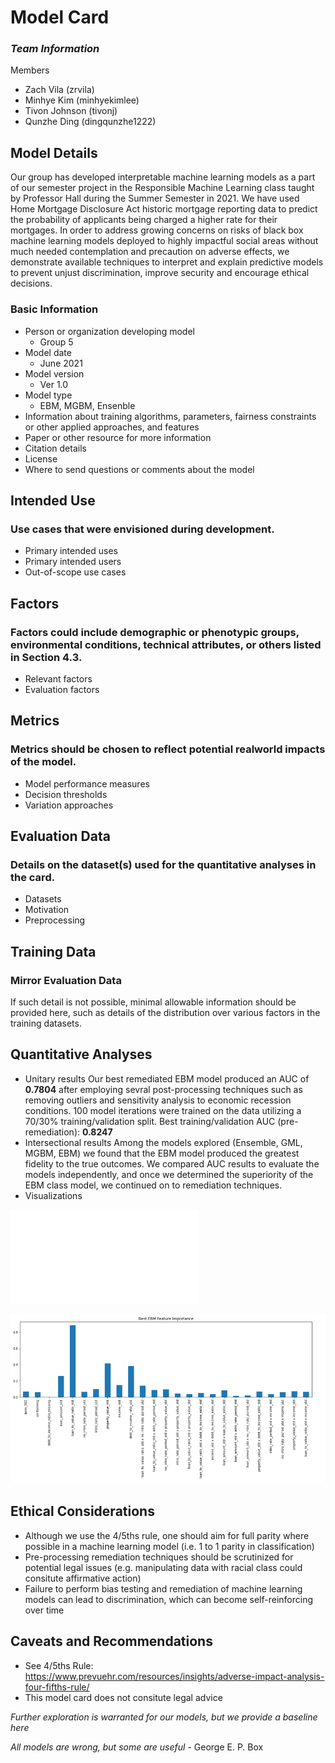 # Model Card

### *Team Information*

Members
* Zach Vila (zrvila)
* Minhye Kim (minhyekimlee)
* Tivon Johnson (tivonj)
* Qunzhe Ding (dingqunzhe1222)

## Model Details
Our group has developed interpretable machine learning models as a part of our semester project in the Responsible Machine Learning class taught by Professor Hall during the Summer Semester in 2021. We have used Home Mortgage Disclosure Act historic mortgage reporting data to predict the probability of applicants being charged a higher rate for their mortgages. In order to address growing concerns on risks of black box machine learning models deployed to highly impactful social areas without much needed contemplation and precaution on adverse effects, we demonstrate available techniques to interpret and explain predictive models to prevent unjust discrimination, improve security and encourage ethical decisions.

### Basic Information
* Person or organization developing model
  * Group 5
* Model date
  * June 2021
* Model version
  * Ver 1.0
* Model type
  * EBM, MGBM, Ensenble 
* Information about training algorithms, parameters, fairness constraints or other applied approaches, and features
* Paper or other resource for more information
* Citation details
* License
* Where to send questions or comments about the model

## Intended Use
### Use cases that were envisioned during development.
* Primary intended uses
* Primary intended users
* Out-of-scope use cases

## Factors
### Factors could include demographic or phenotypic groups, environmental conditions, technical attributes, or others listed in Section 4.3.
* Relevant factors
* Evaluation factors

## Metrics
### Metrics should be chosen to reflect potential realworld impacts of the model.
* Model performance measures
* Decision thresholds
* Variation approaches

## Evaluation Data
### Details on the dataset(s) used for the quantitative analyses in the card.
* Datasets
* Motivation
* Preprocessing

## Training Data
### Mirror Evaluation Data
If such detail is not possible, minimal allowable information
should be provided here, such as details of the distribution
over various factors in the training datasets.

## Quantitative Analyses
* Unitary results 
  Our best remediated EBM model produced an AUC of **0.7804** after employing sevral post-processing techniques such as removing outliers and sensitivity analysis to economic recession conditions. 100 model iterations were trained on the data utilizing a 70/30% training/validation split.
  Best training/validation AUC (pre-remediation): **0.8247**
* Intersectional results
  Among the models explored (Ensemble, GML, MGBM, EBM) we found that the EBM model produced the greatest fidelity to the true outcomes. We compared AUC results to evaluate the  models independently, and once we determined the superiority of the EBM class model, we continued on to remediation techniques.
* Visualizations

![Partial Dependent Plots](/img/pdps.pdf)

![Global Variable Importance](/img/global_features.png)

## Ethical Considerations
* Although we use the 4/5ths rule, one should aim for full parity where possible in a machine learning model (i.e. 1 to 1 parity in classification)
* Pre-processing remediation techniques should be scrutinized for potential legal issues (e.g. manipulating data with racial class could consitute affirmative action)
* Failure to perform bias testing and remediation of machine learning models can lead to discrimination, which can become self-reinforcing over time
 
## Caveats and Recommendations
* See 4/5ths Rule: https://www.prevuehr.com/resources/insights/adverse-impact-analysis-four-fifths-rule/
* This model card does not consitute legal advice

*Further exploration is warranted for our models, but we provide a baseline here*

*All models are wrong, but some are useful* - George E. P. Box
